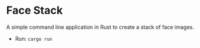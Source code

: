# Face Stack

A simple command line application in Rust to create a stack of face images.

* Run: `cargo run`

